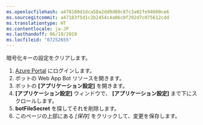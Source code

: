 ```yaml
---
ms.openlocfilehash: a478100d1dca58a2dd9d80c87c3a02fe94600ce6
ms.sourcegitcommit: a47183f5d1c2b2454c4a06c0f292d7c075612cdd
ms.translationtype: HT
ms.contentlocale: ja-JP
ms.lasthandoff: 06/19/2019
ms.locfileid: "67252655"
---
```

暗号化キーの設定をクリアします。

1. [Azure Portal](http://portal.azure.com/) にログインします。
1. ボットの Web App Bot リソースを開きます。
1. ボットの **[アプリケーション設定]** を開きます。
1. **[アプリケーション設定]** ウィンドウで、 **[アプリケーション設定]** まで下にスクロールします。
1. **botFileSecret** を探してそれを削除します。
1. このページの上部にある *[保存]* をクリックして、変更を保存します。

